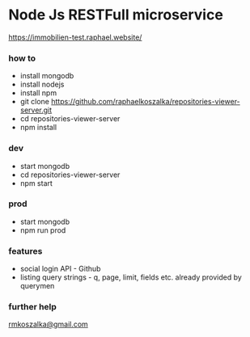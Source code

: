 # Node Js RESTFull microservice
https://immobilien-test.raphael.website/

### how to

- install mongodb
- install nodejs
- install npm
- git clone https://github.com/raphaelkoszalka/repositories-viewer-server.git
- cd repositories-viewer-server
- npm install

### dev
- start mongodb
- cd repositories-viewer-server
- npm start

### prod

- start mongodb
- npm run prod

### features
- social login API - Github
- listing query strings - q, page, limit, fields etc. already provided by querymen

### further help
rmkoszalka@gmail.com
